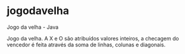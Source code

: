 # jogodavelha
Jogo da velha - Java

Jogo da velha. A X e O são atribuídos valores inteiros, a checagem do vencedor é feita através da soma de linhas, colunas e diagonais.
